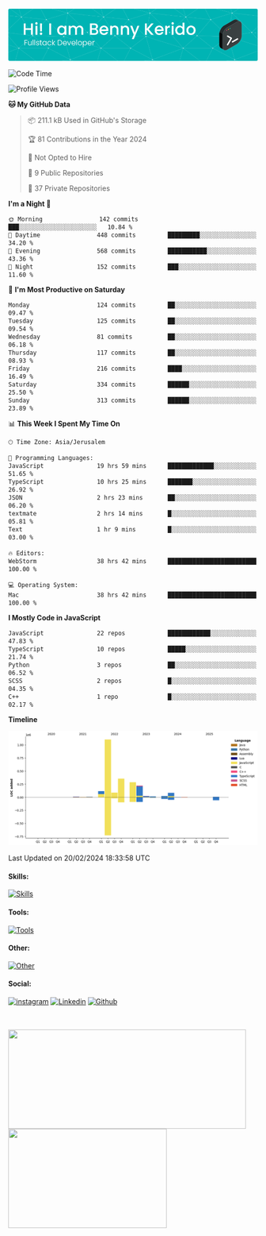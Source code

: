 ![Header](./header.png)


<!--START_SECTION:waka-->
![Code Time](http://img.shields.io/badge/Code%20Time-480%20hrs%2018%20mins-blue)

![Profile Views](http://img.shields.io/badge/Profile%20Views-0-blue)

**🐱 My GitHub Data** 

> 📦 211.1 kB Used in GitHub's Storage 
 > 
> 🏆 81 Contributions in the Year 2024
 > 
> 🚫 Not Opted to Hire
 > 
> 📜 9 Public Repositories 
 > 
> 🔑 37 Private Repositories 
 > 
**I'm a Night 🦉** 

```text
🌞 Morning                142 commits         ███░░░░░░░░░░░░░░░░░░░░░░   10.84 % 
🌆 Daytime                448 commits         █████████░░░░░░░░░░░░░░░░   34.20 % 
🌃 Evening                568 commits         ███████████░░░░░░░░░░░░░░   43.36 % 
🌙 Night                  152 commits         ███░░░░░░░░░░░░░░░░░░░░░░   11.60 % 
```
📅 **I'm Most Productive on Saturday** 

```text
Monday                   124 commits         ██░░░░░░░░░░░░░░░░░░░░░░░   09.47 % 
Tuesday                  125 commits         ██░░░░░░░░░░░░░░░░░░░░░░░   09.54 % 
Wednesday                81 commits          ██░░░░░░░░░░░░░░░░░░░░░░░   06.18 % 
Thursday                 117 commits         ██░░░░░░░░░░░░░░░░░░░░░░░   08.93 % 
Friday                   216 commits         ████░░░░░░░░░░░░░░░░░░░░░   16.49 % 
Saturday                 334 commits         ██████░░░░░░░░░░░░░░░░░░░   25.50 % 
Sunday                   313 commits         ██████░░░░░░░░░░░░░░░░░░░   23.89 % 
```


📊 **This Week I Spent My Time On** 

```text
🕑︎ Time Zone: Asia/Jerusalem

💬 Programming Languages: 
JavaScript               19 hrs 59 mins      █████████████░░░░░░░░░░░░   51.65 % 
TypeScript               10 hrs 25 mins      ███████░░░░░░░░░░░░░░░░░░   26.92 % 
JSON                     2 hrs 23 mins       ██░░░░░░░░░░░░░░░░░░░░░░░   06.20 % 
textmate                 2 hrs 14 mins       █░░░░░░░░░░░░░░░░░░░░░░░░   05.81 % 
Text                     1 hr 9 mins         █░░░░░░░░░░░░░░░░░░░░░░░░   03.00 % 

🔥 Editors: 
WebStorm                 38 hrs 42 mins      █████████████████████████   100.00 % 

💻 Operating System: 
Mac                      38 hrs 42 mins      █████████████████████████   100.00 % 
```

**I Mostly Code in JavaScript** 

```text
JavaScript               22 repos            ████████████░░░░░░░░░░░░░   47.83 % 
TypeScript               10 repos            █████░░░░░░░░░░░░░░░░░░░░   21.74 % 
Python                   3 repos             ██░░░░░░░░░░░░░░░░░░░░░░░   06.52 % 
SCSS                     2 repos             █░░░░░░░░░░░░░░░░░░░░░░░░   04.35 % 
C++                      1 repo              █░░░░░░░░░░░░░░░░░░░░░░░░   02.17 % 
```



**Timeline**

![Lines of Code chart](https://raw.githubusercontent.com/bennykerido/bennykerido/main/assets/bar_graph.png)


 Last Updated on 20/02/2024 18:33:58 UTC
<!--END_SECTION:waka-->
#### Skills:
[![Skills](https://skillicons.dev/icons?i=js,ts,html,css,py&perline=5&theme=dark)](https://skillicons.dev)

#### Tools:
[![Tools](https://skillicons.dev/icons?i=react,nextjs,redux,nestjs,nodejs,express,sass,jquery&perline=5&theme=dark)](https://skillicons.dev)

#### Other:
[![Other](https://skillicons.dev/icons?i=bun,git,firebase,idea,postman,netlify,mongodb,materialui,figma,docker,eclipse,ps,ai,xd&perline=5&theme=dark)](https://skillicons.dev)

#### Social:
[![instagram](https://skillicons.dev/icons?i=instagram&perline=5&theme=dark)](https://www.instagram.com/bennykerido)
[![Linkedin](https://skillicons.dev/icons?i=linkedin&perline=5&theme=dark)](https://www.linkedin.com/in/bennykerido)
[![Github](https://skillicons.dev/icons?i=github&perline=5&theme=dark)](https://www.github.com/bennykerido)

<br/>
<br/>

<a href="https://github.com/bennykerido">
  <img height=200 width=480 align="center" src="https://github-readme-stats.vercel.app/api?username=bennykerido&hide=prs,contribs&show_icons=true&card_width=320" />
</a>
<a href="https://github.com/bennykerido">
  <img height=200 width=320 align="center" src="https://github-readme-stats.vercel.app/api/top-langs/?username=bennykerido&layout=compact&card_width=320" />
</a>

